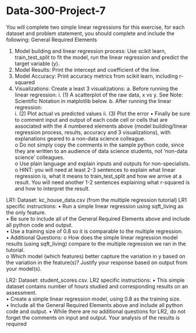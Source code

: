 # Data-300-Project-7

You will complete two simple linear regressions for this exercise, for each dataset and problem statement, you should complete and include the following: 
General Required Elements
1.	Model building and linear regression process: Use scikit learn, train_test_split to fit the model, run the linear regression and predict the target variable (y).
2.	Model Results: Print the intercept and coefficient of the line.
3.	Model Accuracy: Print accuracy metrics from scikit learn, including r-squared
4.	Visualizations: Create a least 3 visualizations:
a.	Before running the linear regression:
i.	(1) A scatterplot of the raw data, x vs y.  See Note: Scientific Notation in matplotlib below.
b.	After running the linear regression:  
i.	(2) Plot actual vs predicted values
ii.	(3) Plot the error
•	Finally be sure to comment input and output of each code cell or cells that are associated with the 4 numbered elements above (model building/linear regression process, results, accuracy and 3 visualizations), with explanations geared to a non-data science colleague.  
o	Do not simply copy the comments in the sample python code, since they are written to an audience of data science students, not ‘non-data science’ colleagues.  
o	Use plain language and explain inputs and outputs for non-specialists.  
o	HINT: you will need at least 2-3 sentences to explain what linear regression is, what it means to train_test_split and how we arrive at a result.  You will need another 1-2 sentences explaining what r-squared is and how to interpret the result. 

LR1: Dataset: kc_house_data.csv (from the multiple regression tutorial)
LR1 specific instructions: 
•	Run a simple linear regression using sqft_living as the only feature.  
•	Be sure to include all of the General Required Elements above and include all python code and output.  
•	Use a training size of 0.8 so it is comparable to the multiple regression.   
•	Additional Questions: 
o	How does the simple linear regression model results (using sqft_living) compare to the multiple regression we ran in the tutorial.  
o	Which model (which features) better capture the variation in y based on the variation in the feature(s)?  Justify your response based on output from your model(s).

LR2: Dataset: student_scores.csv.
LR2 specific instructions: 
•	This simple dataset contains number of hours studied and corresponding results on an assessment.  
•	Create a simple linear regression model, using 0.8 as the training size.  
•	Include all the General Required Elements above and include all python code and output.
•	While there are no additional questions for LR2, do not forget the comments on input and output.  Your analysis of the results is required
